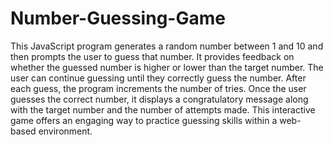 # Number-Guessing-Game
This JavaScript program generates a random number between 1 and 10 and then prompts the user to guess that number. It provides feedback on whether the guessed number is higher or lower than the target number. The user can continue guessing until they correctly guess the number. After each guess, the program increments the number of tries. Once the user guesses the correct number, it displays a congratulatory message along with the target number and the number of attempts made. This interactive game offers an engaging way to practice guessing skills within a web-based environment.
